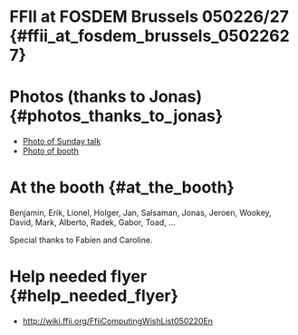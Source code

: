 # FFII at FOSDEM Brussels 050226/27 {#ffii_at_fosdem_brussels_05022627}

# Photos (thanks to Jonas) {#photos_thanks_to_jonas}

-   [Photo of Sunday
    talk](http://www.ffii.org/~blasum/pubfos/fosdem1.jpg "wikilink")
-   [Photo of
    booth](http://www.ffii.org/~blasum/pubfos/fosdem2.jpg "wikilink")

# At the booth {#at_the_booth}

Benjamin, Erik, Lionel, Holger, Jan, Salsaman, Jonas, Jeroen, Wookey,
David, Mark, Alberto, Radek, Gabor, Toad, \...

Special thanks to Fabien and Caroline.

# Help needed flyer {#help_needed_flyer}

-   <http://wiki.ffii.org/FfiiComputingWishList050220En>
